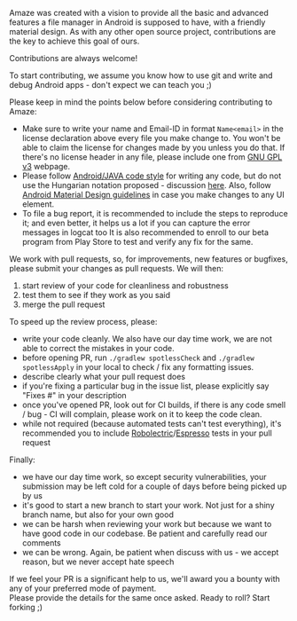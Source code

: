 Amaze was created with a vision to provide all the basic and advanced features a file manager in Android is supposed to have, with a friendly material design.
As with any other open source project, contributions are the key to achieve this goal of ours.

Contributions are always welcome!

To start contributing, we assume you know how to use git and write and debug Android apps - don't expect we can teach you ;)

Please keep in mind the points below before considering contributing to Amaze:
- Make sure to write your name and Email-ID in format ````Name<email>```` in the license declaration above every file you make change to.
You won't be able to claim the license for changes made by you unless you do that. 
If there's no license header in any file, please include one from [GNU GPL v3](https://www.gnu.org/licenses/gpl-3.0.en.html) webpage.
- Please follow [Android/JAVA code style](https://source.android.com/source/code-style.html) for writing any code, but do not use the Hungarian notation proposed - discussion [here](https://github.com/TeamAmaze/AmazeFileManager/issues/986). 
Also, follow [Android Material Design guidelines](https://material.io/guidelines/material-design/introduction.html) in case you make changes to any UI element.
- To file a bug report, it is recommended to include the steps to reproduce it; and even better, it helps us a lot if you can capture the error messages in logcat too 
It is also recommended to enroll to our beta program from Play Store to test and verify any fix for the same.

We work with pull requests, so, for improvements, new features or bugfixes, please submit your changes as pull requests.
We will then:

1. start review of your code for cleanliness and robustness
2. test them to see if they work as you said
3. merge the pull request

To speed up the review process, please:

- write your code cleanly. We also have our day time work, we are not able to correct the mistakes in your code.
- before opening PR, run `./gradlew spotlessCheck` and `./gradlew spotlessApply` in your local to check / fix any formatting issues.
- describe clearly what your pull request does
- if you're fixing a particular bug in the issue list, please explicitly say "Fixes #<issue number>" in your description
- once you've opened PR, look out for CI builds, if there is any code smell / bug - CI will complain, please work on it to keep the code clean.
- while not required (because automated tests can't test everything), it's recommended you to include [Robolectric](http://robolectric.org/)/[Espresso](https://developer.android.com/training/testing/espresso/) tests in your pull request

Finally:

- we have our day time work, so except security vulnerabilities, your submission may be left cold for a couple of days before being picked up by us
- it's good to start a new branch to start your work. Not just for a shiny branch name, but also for your own good
- we can be harsh when reviewing your work but because we want to have good code in our codebase. Be patient and carefully read our comments
- we can be wrong. Again, be patient when discuss with us - we accept reason, but we never accept hate speech

If we feel your PR is a significant help to us, we'll award you a bounty with any of your preferred mode of payment.  
Please provide the details for the same once asked.
Ready to roll? Start forking ;)